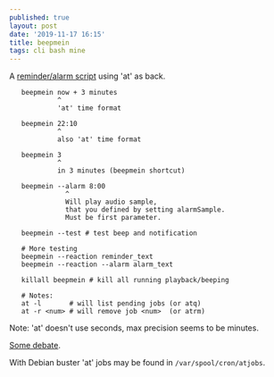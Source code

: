 ```yaml
---
published: true
layout: post
date: '2019-11-17 16:15'
title: beepmein
tags: cli bash mine 
---
```

A [reminder/alarm script](https://raw.githubusercontent.com/brontosaurusrex/bucentaur/master/.experiments/bin/beepmein) using 'at' as back.

       beepmein now + 3 minutes 
                ^                
                'at' time format
                
       beepmein 22:10
                ^
                also 'at' time format
                
       beepmein 3
                ^                
                in 3 minutes (beepmein shortcut)
                
       beepmein --alarm 8:00 
                  ^
                  Will play audio sample,
                  that you defined by setting alarmSample.
                  Must be first parameter.
    
       beepmein --test # test beep and notification
       
       # More testing
       beepmein --reaction reminder_text
       beepmein --reaction --alarm alarm_text
       
       killall beepmein # kill all running playback/beeping
                
       # Notes:
       at -l       # will list pending jobs (or atq)
       at -r <num> # will remove job <num>  (or atrm)
       
Note: 'at' doesn't use seconds, max precision seems to be minutes.

[Some debate](https://forums.bunsenlabs.org/viewtopic.php?id=6257).

With Debian buster 'at' jobs may be found in `/var/spool/cron/atjobs`.
